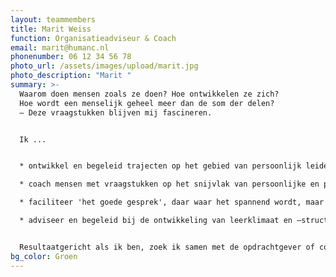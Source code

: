 ```yaml
---
layout: teammembers
title: Marit Weiss
function: Organisatieadviseur & Coach
email: marit@humanc.nl
phonenumber: 06 12 34 56 78
photo_url: /assets/images/upload/marit.jpg
photo_description: "Marit "
summary: >-
  Waarom doen mensen zoals ze doen? Hoe ontwikkelen ze zich?
  Hoe wordt een menselijk geheel meer dan de som der delen?
  – Deze vraagstukken blijven mij fascineren.​


  Ik ...​


  * ontwikkel en begeleid trajecten op het gebied van persoonlijk leiderschap en leiderschapsontwikkeling

  * coach mensen met vraagstukken op het snijvlak van persoonlijke en professionele ontwikkeling​

  * faciliteer 'het goede gesprek', daar waar het spannend wordt, maar wel uitgesproken mag worden​

  * adviseer en begeleid bij de ontwikkeling van leerklimaat en –structuren​


  Resultaatgericht als ik ben, zoek ik samen met de opdrachtgever of coachee naar hoe het leereffect het grootst mogelijk kan zijn. Ik ben dan ook erg geïnteresseerd in (wetenschappelijke) inzichten en innovatieve trends op het gebied van psychologie en leren en ontwikkelen in organisaties.​
bg_color: Groen
---
```

